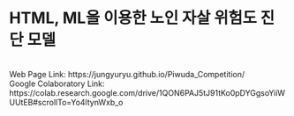 <h1>HTML, ML을 이용한 노인 자살 위험도 진단 모델</h1>
<br/>
Web Page Link: https://jungyuryu.github.io/Piwuda_Competition/
<br/>
Google Colaboratory Link: https://colab.research.google.com/drive/1QON6PAJ5tJ91tKo0pDYGgsoYiiWUUtEB#scrollTo=Yo4ltynWxb_o
